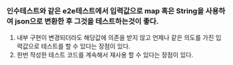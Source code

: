 ### 인수테스트와 같은 e2e테스트에서 입력값으로 map 혹은 String을 사용하여 json으로 변환한 후 그것을 테스트하는것이 좋다.

1. 내부 구현이 변경되더라도 해당값에 의존을 받지 않고 언제나 같은 의도를 가진 입력값으로 테스트를 할 수 있다는 장점이 있다.
2. 한번 작성한 테스트 코드를 계속해서 재사용 할 수 있다는 장점이 있다.
